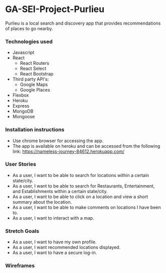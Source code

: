 # GA-SEI-Project-Purlieu

Purlieu is a local search and discovery app that provides recommendations of places to go nearby. 

### Technologies used

* Javascript
* React
  - React Routers
  - React Select
  - React Bootstrap
* Third party API's:
  - Google Maps
  - Google Places
* Flexbox
* Heroku
* Express
* MongoDB
* Mongoose


### Installation instructions
* Use chrome browser for accessing the app.
* The app is available on heroku and can be accessed from the following link: https://nameless-journey-84612.herokuapp.com/


### User Stories
* As a user, I want to be able to search for locations within a certain state/city.
* As a user, I want to be able to search for Restaurants, Entertainment, and Establishments within a certain state/city.
* As a user, I want to be able to click on a location and view a short summary about the location.
* As a user, I want to be able to make comments on locations I have been to.
* As a user, I want to interact with a map.

### Stretch Goals
* As a user, I want to have my own profile.
* As a user, I want recommended locations displayed.
* As a user, I want to have a secure log-in.

### Wireframes




